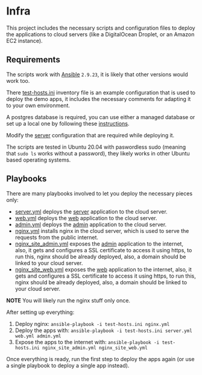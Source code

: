 # Infra
This project includes the necessary scripts and configuration files to deploy the applications to cloud servers (like a DigitalOcean Droplet, or an Amazon EC2 instance).

## Requirements
The scripts work with [Ansible](https://www.ansible.com/) `2.9.23`, it is likely that other versions would work too.

There [test-hosts.ini](./test-hosts.ini) inventory file is an example configuration that is used to deploy the demo apps, it includes the necessary comments for adapting it to your own environment.

A postgres database is required, you can use either a managed database or set up a local one by following these [instructions](./setup-postgres.md).

Modify the [server](./config/server/dev.env.j2) configuration that are required while deploying it.

The scripts are tested in Ubuntu 20.04 with paswordless sudo (meaning that `sudo ls` works without a password), they likely works in other Ubuntu based operating systems.


## Playbooks
There are many playbooks involved to let you deploy the necessary pieces only:
- [server.yml](./server.yml) deploys the [server](../server) application to the cloud server.
- [web.yml](./web.yml) deploys the [web](../web) application to the cloud server.
- [admin.yml](./admin.yml) deploys the [admin](../admin) application to the cloud server.
- [nginx.yml](./nginx.yml) installs nginx in the cloud server, which is used to serve the requests from the public internet.
- [nginx_site_admin.yml](./nginx_site_admin.yml) exposes the [admin](../admin) application to the internet, also, it gets and configures a SSL certificate to access it using https, to run this, nginx should be already deployed, also, a domain should be linked to your cloud server.
- [nginx_site_web.yml](./nginx_site_web.yml) exposes the [web](../web) application to the internet, also, it gets and configures a SSL certificate to access it using https, to run this, nginx should be already deployed, also, a domain should be linked to your cloud server.

**NOTE** You will likely run the nginx stuff only once.

After setting up everything:
1. Deploy nginx: `ansible-playbook -i test-hosts.ini nginx.yml`
2. Deploy the apps with: `ansible-playbook -i test-hosts.ini server.yml web.yml admin.yml`
3. Expose the apps to the internet with: `ansible-playbook -i test-hosts.ini nginx_site_admin.yml nginx_site_web.yml`

Once everything is ready, run the first step to deploy the apps again (or use a single playbook to deploy a single app instead).
